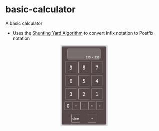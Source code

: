 # basic-calculator 
A basic calculator 

- Uses the <a href="https://en.wikipedia.org/wiki/Shunting_yard_algorithm">Shunting Yard Algorithm</a> to convert Infix notation to Postfix notation

<img style="display: block; margin: 0 auto; width: 30%" src="screenshots/calculator.png"/>
